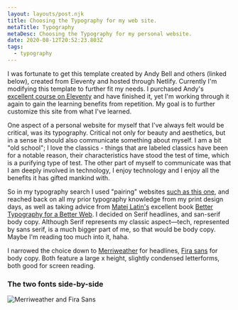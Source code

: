 ```yaml
---
layout: layouts/post.njk
title: Choosing the Typography for my web site.
metaTitle: Typography
metaDesc: Choosing the Typography for my personal website.
date: 2020-08-12T20:52:23.803Z
tags:
  - typography
---
```

I was fortunate to get this template created by Andy Bell and others (linked below), created from Eleventy and hosted through Netlify. Currently I'm modifying this template to further fit my needs. I purchased Andy's [excellent course on Eleventy](https://piccalil.li/course/learn-eleventy-from-scratch/) and have finished it, yet I'm working through it again to gain the learning benefits from repetition. My goal is to further customize this site from what I've learned. 

One aspect of a personal website for myself that I've always felt would be critical, was its typography. Critical not only for beauty and aesthetics, but in a sense it should also communicate something about myself. I am a bit "old school"; I love the classics - things that are labeled classics have been for a notable reason, their characteristics have stood the test of time, which is a purifying type of test. The other part of myself to communicate was that I am deeply involved in technology, I enjoy technology and I enjoy all the benefits it has gifted mankind with.

So in my typography search I used "pairing" websites [such as this one](https://fontpair.co/), and reached back on all my prior typography knowledge from my print design days, as well as taking advice from [Matej Latin's](https://matejlatin.co.uk/) excellent book [Better Typography for a Better Web](https://matejlatin.co.uk/books/2017/07/31/better-web-typography-for-a-better-web/). I decided on Serif headlines, and san-serif body copy. Although Serif represents my classic aspect—tech, represented by sans serif, is a much bigger part of me, so that would be body copy. Maybe I'm reading too much into it, haha.   
  
I narrowed the choice down to [Merriweather](https://fonts.google.com/specimen/Merriweather) for headlines, [Fira sans](https://fonts.google.com/specimen/Fira+Sans) for body copy. Both feature a large x height, slightly condensed letterforms, both good for screen reading.

### The two fonts side-by-side

![Merriweather and Fira Sans](/images/merriweather-fira-sans.png "Merriweather on the left, Fira Sans right. Note the nearly identical letterform shapes, the ovals, the descenders. ")